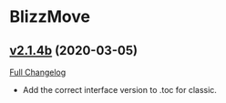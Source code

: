 # BlizzMove

## [v2.1.4b](https://github.com/the-rebel-Mermaid/BlizzMove/tree/v2.1.4b) (2020-03-05)
[Full Changelog](https://github.com/the-rebel-Mermaid/BlizzMove/commits/v2.1.4b)

- Add the correct interface version to .toc for classic.  
